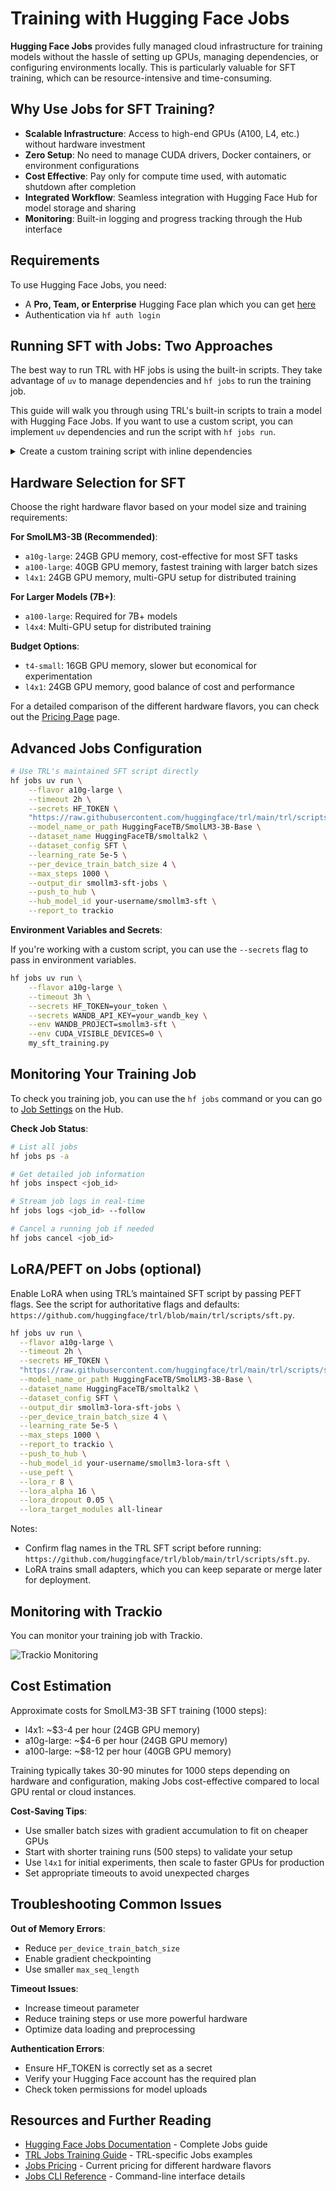 # Training with Hugging Face Jobs

**Hugging Face Jobs** provides fully managed cloud infrastructure for training models without the hassle of setting up GPUs, managing dependencies, or configuring environments locally. This is particularly valuable for SFT training, which can be resource-intensive and time-consuming.

## Why Use Jobs for SFT Training?

- **Scalable Infrastructure**: Access to high-end GPUs (A100, L4, etc.) without hardware investment
- **Zero Setup**: No need to manage CUDA drivers, Docker containers, or environment configurations  
- **Cost Effective**: Pay only for compute time used, with automatic shutdown after completion
- **Integrated Workflow**: Seamless integration with Hugging Face Hub for model storage and sharing
- **Monitoring**: Built-in logging and progress tracking through the Hub interface

## Requirements

To use Hugging Face Jobs, you need:
- A **Pro, Team, or Enterprise** Hugging Face plan which you can get [here](https://huggingface.co/pricing)
- Authentication via `hf auth login`

## Running SFT with Jobs: Two Approaches

The best way to run TRL with HF jobs is using the built-in scripts. They take advantage of `uv` to manage dependencies and `hf jobs` to run the training job.

This guide will walk you through using TRL's built-in scripts to train a model with Hugging Face Jobs. If you want to use a custom script, you can implement `uv` dependencies and run the script with `hf jobs run`.

<details>

<summary>Create a custom training script with inline dependencies</summary>

```python
# sft_training.py
# /// script
# dependencies = [
#     "trl[sft]>=0.7.0",
#     "transformers>=4.36.0", 
#     "datasets>=2.14.0",
#     "accelerate>=0.24.0",
#     "peft>=0.7.0"
# ]
# ///

from trl import SFTTrainer, SFTConfig
from transformers import AutoModelForCausalLM, AutoTokenizer
from datasets import load_dataset

# Load model and tokenizer
model = AutoModelForCausalLM.from_pretrained("HuggingFaceTB/SmolLM3-3B-Base")
tokenizer = AutoTokenizer.from_pretrained("HuggingFaceTB/SmolLM3-3B-Base")

# Load dataset
dataset = load_dataset("HuggingFaceTB/smoltalk2", "SFT")

# Configure training
config = SFTConfig(
    output_dir="./smollm3-jobs-sft",
    per_device_train_batch_size=4,
    learning_rate=5e-5,
    max_steps=1000,
    logging_steps=50,
    save_steps=200,
    push_to_hub=True,
    hub_model_id="your-username/smollm3-jobs-sft"
)

# Train
trainer = SFTTrainer(
    model=model,
    train_dataset=dataset["train"],
    args=config,
)
trainer.train()
```

Then run with the Jobs CLI:

```bash
# Run the UV script on Jobs
hf jobs uv run \
    --flavor a10g-large \
    --timeout 2h \
    --secrets HF_TOKEN \
    sft_training.py
```

</details>

## Hardware Selection for SFT

Choose the right hardware flavor based on your model size and training requirements:

**For SmolLM3-3B (Recommended)**:
- `a10g-large`: 24GB GPU memory, cost-effective for most SFT tasks
- `a100-large`: 40GB GPU memory, fastest training with larger batch sizes
- `l4x1`: 24GB GPU memory, multi-GPU setup for distributed training

**For Larger Models (7B+)**:
- `a100-large`: Required for 7B+ models
- `l4x4`: Multi-GPU setup for distributed training

**Budget Options**:
- `t4-small`: 16GB GPU memory, slower but economical for experimentation
- `l4x1`: 24GB GPU memory, good balance of cost and performance

<Tip>

For a detailed comparison of the different hardware flavors, you can check out the [Pricing Page](https://huggingface.co/pricing) page.

</Tip>

## Advanced Jobs Configuration

```bash
# Use TRL's maintained SFT script directly
hf jobs uv run \
    --flavor a10g-large \
    --timeout 2h \
    --secrets HF_TOKEN \
    "https://raw.githubusercontent.com/huggingface/trl/main/trl/scripts/sft.py" \
    --model_name_or_path HuggingFaceTB/SmolLM3-3B-Base \
    --dataset_name HuggingFaceTB/smoltalk2 \
    --dataset_config SFT \
    --learning_rate 5e-5 \
    --per_device_train_batch_size 4 \
    --max_steps 1000 \
    --output_dir smollm3-sft-jobs \
    --push_to_hub \
    --hub_model_id your-username/smollm3-sft \
    --report_to trackio
```

**Environment Variables and Secrets**:

If you're working with a custom script, you can use the `--secrets` flag to pass in environment variables.

```bash
hf jobs uv run \
    --flavor a10g-large \
    --timeout 3h \
    --secrets HF_TOKEN=your_token \
    --secrets WANDB_API_KEY=your_wandb_key \
    --env WANDB_PROJECT=smollm3-sft \
    --env CUDA_VISIBLE_DEVICES=0 \
    my_sft_training.py
```

## Monitoring Your Training Job

To check you training job, you can use the `hf jobs` command or you can go to [Job Settings](https://huggingface.co/settings/jobs) on the Hub.

**Check Job Status**:

```bash
# List all jobs
hf jobs ps -a

# Get detailed job information  
hf jobs inspect <job_id>

# Stream job logs in real-time
hf jobs logs <job_id> --follow

# Cancel a running job if needed
hf jobs cancel <job_id>
```

## LoRA/PEFT on Jobs (optional)

Enable LoRA when using TRL’s maintained SFT script by passing PEFT flags. See the script for authoritative flags and defaults: `https://github.com/huggingface/trl/blob/main/trl/scripts/sft.py`.

```bash
hf jobs uv run \
  --flavor a10g-large \
  --timeout 2h \
  --secrets HF_TOKEN \
  "https://raw.githubusercontent.com/huggingface/trl/main/trl/scripts/sft.py" \
  --model_name_or_path HuggingFaceTB/SmolLM3-3B-Base \
  --dataset_name HuggingFaceTB/smoltalk2 \
  --dataset_config SFT \
  --output_dir smollm3-lora-sft-jobs \
  --per_device_train_batch_size 4 \
  --learning_rate 5e-5 \
  --max_steps 1000 \
  --report_to trackio \
  --push_to_hub \
  --hub_model_id your-username/smollm3-lora-sft \
  --use_peft \
  --lora_r 8 \
  --lora_alpha 16 \
  --lora_dropout 0.05 \
  --lora_target_modules all-linear
```

Notes:
- Confirm flag names in the TRL SFT script before running: `https://github.com/huggingface/trl/blob/main/trl/scripts/sft.py`.
- LoRA trains small adapters, which you can keep separate or merge later for deployment.

## Monitoring with Trackio

You can monitor your training job with Trackio.

<!-- TODO: Add Trackio monitoring link -->

![Trackio Monitoring](https://github.com/user-attachments/assets/f3eac49e-d8ee-4fc0-b1ca-aedfc6d6fae1)

## Cost Estimation

Approximate costs for SmolLM3-3B SFT training (1000 steps):
- l4x1: ~$3-4 per hour (24GB GPU memory) 
- a10g-large: ~$4-6 per hour (24GB GPU memory)
- a100-large: ~$8-12 per hour (40GB GPU memory)

Training typically takes 30-90 minutes for 1000 steps depending on hardware and configuration, making Jobs cost-effective compared to local GPU rental or cloud instances.

**Cost-Saving Tips**:
- Use smaller batch sizes with gradient accumulation to fit on cheaper GPUs
- Start with shorter training runs (500 steps) to validate your setup
- Use `l4x1` for initial experiments, then scale to faster GPUs for production
- Set appropriate timeouts to avoid unexpected charges

## Troubleshooting Common Issues

**Out of Memory Errors**:
- Reduce `per_device_train_batch_size`
- Enable gradient checkpointing
- Use smaller `max_seq_length`

**Timeout Issues**:
- Increase timeout parameter
- Reduce training steps or use more powerful hardware
- Optimize data loading and preprocessing

**Authentication Errors**:
- Ensure HF_TOKEN is correctly set as a secret
- Verify your Hugging Face account has the required plan
- Check token permissions for model uploads

## Resources and Further Reading

- [Hugging Face Jobs Documentation](https://huggingface.co/docs/huggingface_hub/guides/jobs) - Complete Jobs guide
- [TRL Jobs Training Guide](https://huggingface.co/docs/trl/main/en/jobs_training) - TRL-specific Jobs examples
- [Jobs Pricing](https://huggingface.co/pricing) - Current pricing for different hardware flavors
- [Jobs CLI Reference](https://huggingface.co/docs/huggingface_hub/guides/cli#hf-jobs) - Command-line interface details
